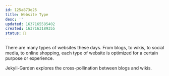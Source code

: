 ```yaml
---
id: 125a873e25
title: Website Type
desc: ''
updated: 1637165585402
created: 1637163189355
status: 🌿
---
```


There are many types of websites these days. From blogs, to wikis, to social media, to online shopping, each type of website is optimized for a certain purpose or experience.

Jekyll-Garden explores the cross-pollination between blogs and wikis.
